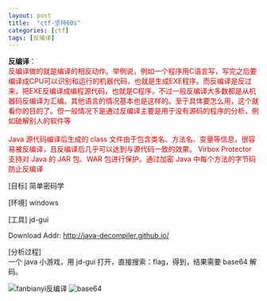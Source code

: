 ```yaml
---
layout: post
title:  "ctf-坚持60s"
categories: [ctf]
tags: [反编译]
---
```

**反编译**：  
<font color="#dd0000">反编译做的就是编译的相反动作。举例说，例如一个程序用C语言写，写完之后要编译成CPU可以识别和运行的机器代码，也就是生成EXE程序。而反编译是反过来，把EXE反编译成编程源代码，也就是C程序，不过一般反编译大多数都是从机器码反编译为汇编。其他语言的情况基本也是这样的。至于具体要怎么用，这个就看你的目的了。但一般情况下是通过反编译主要是用于没有源码的程序的分析，例如破解别人的软件等  
<br>
Java 源代码编译后生成的 class 文件由于包含类名、方法名、变量等信息，很容易被反编译，且反编译后几乎可以达到与源代码一致的效果。 Virbox Protector 支持对 Java 的 JAR 包、WAR 包进行保护。通过加密 Java 中每个方法的字节码防止反编译</font><br />  

[目标]
简单密码学

[环境]
windows

[工具]
jd-gui  

Download Addr: <http://java-decompiler.github.io/>  

[分析过程]  
一个 java 小游戏，用 jd-gui 打开，直接搜索：flag，得到，结果需要 base64 解码。

![fanbianyi反编译](https://adworld.xctf.org.cn/media/task/writeup/cn/%E5%9D%9A%E6%8C%8160s/1.png)
![base64](https://adworld.xctf.org.cn/media/task/writeup/cn/%E5%9D%9A%E6%8C%8160s/2.png)
